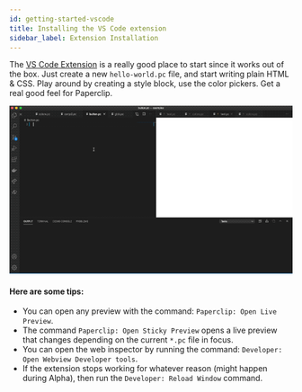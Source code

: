 ```yaml
---
id: getting-started-vscode
title: Installing the VS Code extension
sidebar_label: Extension Installation
---
```


The [VS Code Extension](https://marketplace.visualstudio.com/items?itemName=crcn.paperclip-vscode) is a really good place to start since it works out of the box. Just create a new `hello-world.pc` file, and start writing plain HTML & CSS. Play around by creating a style block, use the color pickers.  Get a real good feel for Paperclip. 

![alt Realtime editing](/img/button-demo.gif)

#### Here are some tips:

- You can open any preview with the command: `Paperclip: Open Live Preview`.
- The command `Paperclip: Open Sticky Preview` opens a live preview that changes depending on the current `*.pc` file in focus.
- You can open the web inspector by running the command: `Developer: Open Webview Developer tools`.
- If the extension stops working for whatever reason (might happen during Alpha), then run the `Developer: Reload Window` command. 
